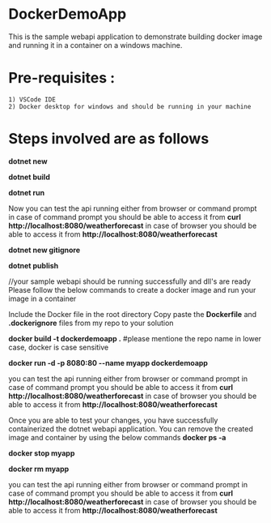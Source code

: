 # DockerDemoApp
This is the sample webapi application to demonstrate building docker image and running it in a container on a windows machine. 
# Pre-requisites : 
    1) VSCode IDE 
    2) Docker desktop for windows and should be running in your machine
# Steps involved are as follows     
  **dotnet new**
  
  **dotnet build**
  
  **dotnet run**
  
Now you can test the api running either from browser or command prompt 
in case of command prompt you should be able to access it from **curl http://localhost:8080/weatherforecast**
in case of browser you should be able to access it from **http://localhost:8080/weatherforecast**
  
  **dotnet new gitignore**
  
  **dotnet publish**
  

//your sample webapi should be running successfully and dll's are ready 
Please follow the below commands to create a docker image and run your image in a container 

Include the Docker file in the root directory 
Copy paste the **Dockerfile** and **.dockerignore** files from my repo to your solution

  **docker build -t dockerdemoapp .**  #please mentione the repo name in lower case, docker is case sensitive 
  
  **docker run -d -p 8080:80 --name myapp dockerdemoapp**
  
you can test the api running either from browser or command prompt 
in case of command prompt you should be able to access it from **curl http://localhost:8080/weatherforecast**
in case of browser you should be able to access it from **http://localhost:8080/weatherforecast**

Once you are able to test your changes, you have successfully containerized the dotnet webapi application. 
You can remove the created image and container by using the below commands 
  **docker ps -a**
  
  **docker stop myapp**
  
  **docker rm myapp**

you can test the api running either from browser or command prompt 
in case of command prompt you should be able to access it from **curl http://localhost:8080/weatherforecast**
in case of browser you should be able to access it from **http://localhost:8080/weatherforecast**
